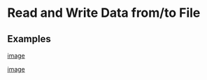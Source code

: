 # Read and Write Data from/to File

## Examples
[image](src/main/resources/submit_job.JPG)

[image](src/main/resources/completed_job.JPG)
